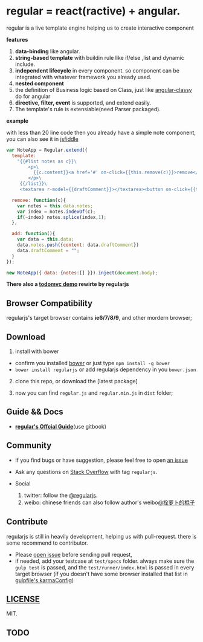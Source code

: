 # regular = react(ractive) + angular.

regular is a live template engine helping us to create interactive component 

__features__

1. __data-binding__ like angular.
2. __string-based template__ with buildin rule like if/else ,list and dynamic include.
3. __independent lifecycle__ in every component. so component can be integrated with whatever framework you already used.
4. __nested component__
5. the definition of Business logic based on Class, just like [angular-classy](http://davej.github.io/angular-classy/) do for angular
6. __directive, filter, event__ is supported, and extend easily.
7. The template's rule is extensiable(need Parser packaged).

__example__

with less than 20 line code then you already have a simple note component, you can also see it in [jsfiddle](http://jsfiddle.net/leeluolee/e6yD3/)

```javascript
var NoteApp = Regular.extend({
  template: 
    "{{#list notes as c}}\
        <p>\
          {{c.content}}<a href='#' on-click={{this.remove(c)}}>remove</a>\
        </p>\
     {{/list}}\
     <textarea r-model={{draftComment}}></textarea><button on-click={{this.add()}}>new Note</button>",

  remove: function(c){
    var notes = this.data.notes;
    var index = notes.indexOf(c);
    if(~index) notes.splice(index,1);
  },

  add: function(){
    var data = this.data;
    data.notes.push({content: data.draftComment})
    data.draftComment = "";
  }
});

new NoteApp({ data: {notes:[] }}).inject(document.body);
```



__There also a  [todomvc demo](http://jsfiddle.net/leeluolee/5Err9/) rewirte by regularjs__


## Browser Compatibility

regularjs's target browser contains __ie6/7/8/9__, and other mordern browser;


## Download

1. install with bower 
  * confirm you installed [bower](https://github.com/bower/bower) or just type `npm install -g bower`
  * `bower install regularjs` or add regularjs dependency in you `bower.json`

2. clone this repo, or download the [latest package]

3. now you can find `regular.js` and `regular.min.js` in `dist` folder;



## Guide && Docs

* __[regular's Offcial Guide](http://leeluolee.gitbooks.io/regular-guide/)__(use gitbook)


## Community


* If you find bugs or have suggestion, please feel free to open [an issue](https://github.com/regularjs/regular/issues)

* Ask any questions on [Stack Overflow](http://stackoverflow.com/questions/tagged/regularjs) with tag `regularjs`. 

* Social 
  1. twitter: follow the [@regularjs](https://twitter.com/regularjs). 
  2. weibo: chinese friends can also follow author's weibo[@拴萝卜的棍子](http://weibo.com/luobolee)

## Contribute


regularjs is still in heavily development, helping us with pull-request. there is some recommend to contributor.

* Please [open issue](https://github.com/regularjs/regular/issues) before sending pull request, 
* if needed, add your testcase at `test/specs` folder. always make sure the `gulp test` is passed, and the `test/runner/index.html` is passed in every target browser (if you doesn't have some browser installed that list in [gulpfile's karmaConfig](https://github.com/regularjs/regular/blob/master/gulpfile.js#L30))


## [LICENSE](https://github.com/regularjs/regular/blob/master/LICENSE)

MIT.


## TODO

